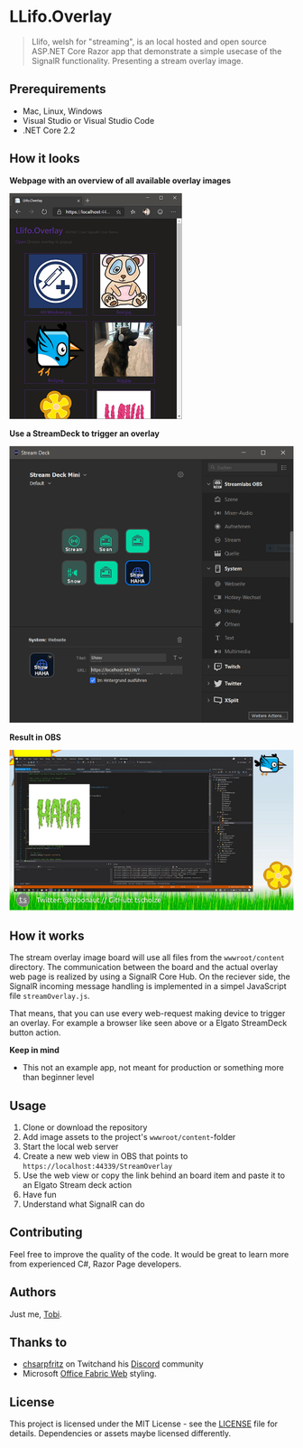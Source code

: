 # LLifo.Overlay

> Llifo, welsh for &quot;streaming&quot;, is an local hosted and open source ASP.NET Core Razor app that demonstrate a simple usecase of the SignalR functionality. Presenting a stream overlay image.

## Prerequirements
- Mac, Linux, Windows
- Visual Studio or Visual Studio Code
- .NET Core 2.2

## How it looks

**Webpage with an overview of all available overlay images**

![Overlay board items page](_docs/browser.PNG) 

**Use a StreamDeck to trigger an overlay**

![Streamdeck with Button](_docs/streamdeck.PNG) 

**Result in OBS**

![Overlay in OBS](_docs/stream.png)

## How it works

The stream overlay image board will use all files from the `wwwroot/content` directory. The communication between the board and the actual overlay web page is realized by using a SignalR Core Hub.
On the reciever side, the SignalR incoming message handling is implemented in a simpel JavaScript file `streamOverlay.js`.  

That means, that you can use every web-request making device to trigger an overlay. For example a browser like seen above or a Elgato StreamDeck button action.

**Keep in mind**
* This not an example app, not meant for production or something more than beginner level

## Usage

1. Clone or download the repository
2. Add image assets to the project's `wwwroot/content`-folder
3. Start the local web server
4. Create a new web view in OBS that points to `https://localhost:44339/StreamOverlay`
5. Use the web view or copy the link behind an board item and paste it to an Elgato Stream deck action
6. Have fun
7. Understand what SignalR can do

## Contributing

Feel free to improve the quality of the code. It would be great to learn more from experienced C#, Razor Page developers.

## Authors

Just me, [Tobi]([https://tscholze.github.io).

## Thanks to

* [chsarpfritz](https://github.com/TwitchLib/TwitchLib) on Twitchand his [Discord](https://discord.gg/RnJhrJq) community
* Microsoft [Office Fabric Web](https://developer.microsoft.com/en-us/fabric#/styles/web) styling.

## License

This project is licensed under the MIT License - see the [LICENSE](LICENSE.md) file for details.
Dependencies or assets maybe licensed differently.